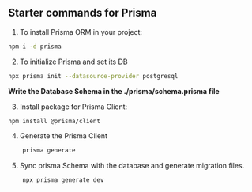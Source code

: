 ## Starter commands for Prisma


1. To install Prisma ORM in your project:
```sh
npm i -d prisma
```

2. To initialize Prisma and set its DB 
```sh
npx prisma init --datasource-provider postgresql
```

**Write the Database Schema in the ./prisma/schema.prisma file**

3. Install package for Prisma Client:
```sh
npm install @prisma/client
```

4. Generate the Prisma Client
```sh
    prisma generate
```

5. Sync prisma Schema with the database and generate migration files.
```sh
    npx prisma generate dev
```